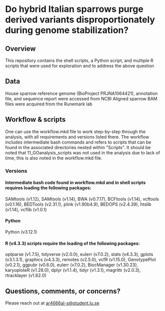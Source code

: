 
# Do hybrid Italian sparrows purge derived variants disproportionately during genome stabilization?
## Overview
This repository contains the shell scripts, a Python script, and multiple R scripts that were used for exploration and to address the above question

## Data
House sparrow reference genome (BioProject PRJNA1064421), annotation file, and sequence report were accessed from NCBI
Aligned sparrow BAM files were acquired from the Runemark lab

## Workflow & scripts
One can use the workflow.mkd file to work step-by-step through the analysis, with all requirements and versions listed there. The workflow includes intermediate bash commands and refers to scripts that can be found in the associated directories nested within "Scripts". It should be noted that 11_GOanalysis_scripts was not used in the analysis due to lack of time, this is also noted in the workflow.mkd file. 

### Versions
#### Intermediate bash code found in workflow.mkd and in shell scripts requires loading the following packages:
SAMtools (v1.12), SAMtools (v1.14), BWA (v0.7.17), BCFtools (v1.14), vcftools (v0.1.16), BEDTools (v2.31.1), plink (v1.90b4.9), BEDOPS (v2.4.39), htslib (v1.14), vcflib (v1.0.1)

#### Python
Python (v3.12.1)

#### R (v4.3.3) scripts require the loading of the following packages:
optparse (v1.7.5), tidyverse (v2.0.0), eulerr (v7.0.2), stats (v4.3.3), gplots (v3.1.3.1), graphics (v4.3.3), remotes (v2.5.0), vcfR (v1.15.0), GenotypePlot (v0.2.1), ggpubr (v0.6.0), eulerr (v7.0.2), BiocManager (v1.30.23), karyoploteR (v1.28.0), dplyr (v1.1.4), tidyr (v1.3.1), magrittr (v2.0.3), rtracklayer (v1.62.0)

## Questions, comments, or concerns?
Please reach out at ar4666al-s@student.lu.se
